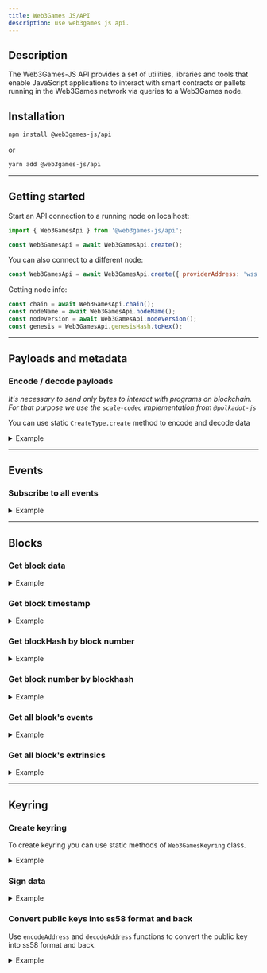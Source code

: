 ```yaml
---
title: Web3Games JS/API
description: use web3games js api.
---
```


## Description

The Web3Games-JS API provides a set of utilities, libraries and tools that enable JavaScript applications to interact with smart contracts or pallets running in the Web3Games network via queries to a Web3Games node.

## Installation

```sh
npm install @web3games-js/api
```

or

```sh
yarn add @web3games-js/api
```
---

## Getting started

Start an API connection to a running node on localhost:

```javascript
import { Web3GamesApi } from '@web3games-js/api';

const Web3GamesApi = await Web3GamesApi.create();
```

You can also connect to a different node:

```javascript
const Web3GamesApi = await Web3GamesApi.create({ providerAddress: 'wss://devnet.web3games.org/' });
```

Getting node info:

```javascript
const chain = await Web3GamesApi.chain();
const nodeName = await Web3GamesApi.nodeName();
const nodeVersion = await Web3GamesApi.nodeVersion();
const genesis = Web3GamesApi.genesisHash.toHex();
```

---

## Payloads and metadata

### Encode / decode payloads
*It's necessary to send only bytes to interact with programs on blockchain.*
*For that purpose we use the `scale-codec` implementation from `@polkadot-js`*

You can use static `CreateType.create` method to encode and decode data

<details>
<summary>Example</summary>

```javascript
import { CreateType } from '@web3games-js/api';

// If "TypeName" alredy registred
const result = CreateType.create('TypeName', somePayload);
// Otherwise need to add metadata containing TypeName and all required types
const result = CreateType.create('TypeName', somePayload, metadata);
```

Result of this functions is data of type `Codec` and it has the next methods

```javascript
result.toHex(); // - returns a hex represetation of the value
result.toHuman(); // - returns human friendly object representation of the value
result.toString(); //  - returns a string represetation of the value
result.toU8a(); // - encodes the value as a Unit8Array
result.toJSON(); // - converts the value to JSON
```
</details>

---

## Events

### Subscribe to all events
<details>
<summary>Example</summary>

```javascript
const unsub = await Web3GamesApi.query.system.events((events) => {
  console.log(events.toHuman());
});
// Unsubscribe
unsub();
```
</details>

---
## Blocks
### Get block data
<details>
<summary>Example</summary>

```javascript
const data = await Web3GamesApi.blocks.get(blockNumberOrBlockHash);
console.log(data.toHuman());
```
</details>

### Get block timestamp
<details>
<summary>Example</summary>

```javascript
const ts = await Web3GamesApi.blocks.getBlockTimestamp(blockNumberOrBlockHash);
console.log(ts.toNumber());
```
</details>

### Get blockHash by block number
<details>
<summary>Example</summary>

```javascript
const hash = await Web3GamesApi.blocks.getBlockHash(blockNumber);
console.log(hash.toHex());
```
</details>

### Get block number by blockhash
<details>
<summary>Example</summary>

```javascript
const hash = await Web3GamesApi.blocks.getBlockNumber(blockHash);
console.log(hash.toNumber());
```
</details>

### Get all block's events
<details>
<summary>Example</summary>

```javascript
const events = await Web3GamesApi.blocks.getEvents(blockHash);
events.forEach((event) => {
  console.log(event.toHuman());
});
```
</details>

### Get all block's extrinsics
<details>
<summary>Example</summary>

```javascript
const extrinsics = await Web3GamesApi.blocks.getExtrinsics(blockHash);
extrinsics.forEach((extrinsic) => {
  console.log(extrinsic.toHuman());
});
```
</details>

---

## Keyring

### Create keyring
To create keyring you can use static methods of `Web3GamesKeyring` class.

<details>
<summary>Example</summary>

- Creating a new keyring

```javascript
import { Web3GamesKeyring } from '@web3games-js/api';
const { keyring, json } = await Web3GamesKeyring.create('keyringName', 'passphrase');
```

- Getting a keyring from JSON

```javascript
const jsonKeyring = fs.readFileSync('path/to/keyring.json').toString();
const keyring = Web3GamesKeyring.fromJson(jsonKeyring, 'passphrase');
```

- Getting JSON for keyring

```javascript
const json = Web3GamesKeyring.toJson(keyring, 'passphrase');
```

- Getting a keyring from seed

```javascript
const seed = '0x496f9222372eca011351630ad276c7d44768a593cecea73685299e06acef8c0a';
const keyring = await Web3GamesKeyring.fromSeed(seed, 'name');
```

- Getting a keyring from mnemonic

```javascript
const mnemonic = 'slim potato consider exchange shiver bitter drop carpet helmet unfair cotton eagle';
const keyring = Web3GamesKeyring.fromMnemonic(mnemonic, 'name');
```

- Generate mnemonic and seed

```javascript
const { mnemonic, seed } = Web3GamesKeyring.generateMnemonic();

// Getting a seed from mnemonic
const { seed } = Web3GamesKeyring.generateSeed(mnemonic);
```

</details>

### Sign data

<details>
<summary>Example</summary>

1. Create signature

```javascript
import { Web3GamesKeyring } from '@web3games-js/api';
const message = 'your message';
const signature = Web3GamesKeyring.sign(keyring, message);
```

2. Validate signature

```javascript
import { signatureIsValid } from '@web3games-js/api';
const publicKey = keyring.address;
const verified = signatureIsValid(publicKey, signature, message);
```

</details>

### Convert public keys into ss58 format and back

Use `encodeAddress` and `decodeAddress` functions to convert the public key into ss58 format and back.

<details>
<summary>Example</summary>

1. Convert to raw format

```javascript
import { decodeAddress } from '@web3games-js/api';
console.log(decodeAddress('5GrwvaEF5zXb26Fz9rcQpDWS57CtERHpNehXCPcNoHGKutQY'))
```

2. Convert to ss58 format

```javascript
import { encodeAddress } from '@web3games-js/api';
console.log(encodeAddress('0xd43593c715fdd31c61141abd04a99fd6822c8558854ccde39a5684e7a56da27d'))
```

</details>


